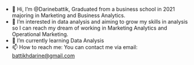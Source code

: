 - 👋 Hi, I’m @Darinebattik, Graduated from a business school in 2021 majoring in Marketing and Business Analytics. 
- 👀 I’m interested in data analysis and aiming to grow my skills in analysis so I can reach my dream of working in Marketing Analytics and Operational Marketing.
- 🌱 I’m currently learning Data Analysis
- 📫 How to reach me: You can contact me via email: battikhdarine@gmail.com
